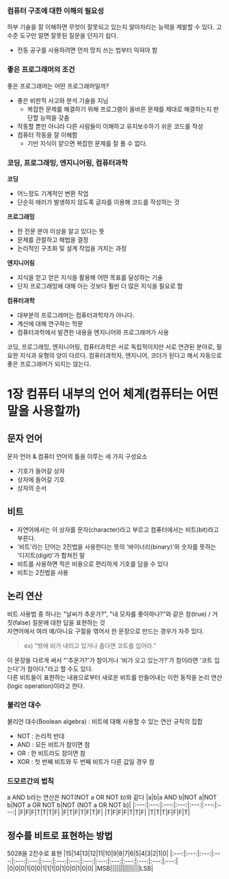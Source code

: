 ### 컴퓨터 구조에 대한 이해의 필요성
하부 기술을 잘 이해하면 무엇이 잘못되고 있는지 알아차리는 능력을 계발할 수 있다. 고수준 도구만 알면 잘못된 질문을 던지기 쉽다.  
* 전동 공구를 사용하려면 먼저 망치 쓰는 법부터 익혀야 함

### 좋은 프로그래머의 조건
좋은 프로그래머는 어떤 프로그래머일까?
- 좋은 비판적 사고와 분석 기술을 지님
  - 복잡한 문제를 해결하기 위해 프로그램이 올바른 문제를 제대로 해결하는지 판단할 능력을 갖춤
- 작동할 뿐만 아니라 다른 사람들이 이해하고 유지보수하기 쉬운 코드를 작성
- 컴퓨터 작동을 잘 이해함
  - 기반 지식이 얕으면 복잡한 문제를 잘 풀 수 없다.

### 코딩, 프로그래밍, 엔지니어링, 컴퓨터과학
**코딩**
- 어느정도 기계적인 변환 작업
- 단순히 에러가 발생하지 않도록 글자를 이용해 코드를 작성하는 것

**프로그래밍**
- 한 전문 분야 이상을 알고 있다는 뜻
- 문제를 관찰하고 해법을 결정
- 논리적인 구조화 및 설계 작업을 거치는 과정

**엔지니어링**
- 지식을 얻고 얻은 지식을 활용해 어떤 목표를 달성하는 기술
- 단지 프로그래밍에 대해 아는 것보다 훨씬 더 많은 지식을 필요로 함

**컴퓨터과학**
- 대부분의 프로그래머는 컴퓨터과학자가 아니다.
- 계산에 대해 연구하는 학문
- 컴퓨터과학에서 발견한 내용을 엔지니어와 프로그래머가 사용

코딩, 프로그래밍, 엔지니어링, 컴퓨터과학은 서로 독립적이지만 서로 연관된 분야로, 필요한 지식과 유형의 양이 다르다. 컴퓨터과학자, 엔지니어, 코더가 된다고 해서 자동으로 좋은 프로그래머가 되지는 않는다.

# 1장 컴퓨터 내부의 언어 체계(컴퓨터는 어떤 말을 사용할까)
## 문자 언어
문자 언어 & 컴퓨터 언어의 틀을 이루는 세 가지 구성요소
- 기호가 들어갈 상자
- 상자에 들어갈 기호
- 상자의 순서

## 비트
- 자연어에서는 이 상자를 문자(character)라고 부르고 컴퓨터에서는 비트(bit)라고 부른다.
- '비트'라는 단어는 2진법을 사용한다는 뜻의 '바이너리(binary)'와 숫자를 뜻하는 '디지트(digit)'가 합쳐진 말
- 비트를 사용하면 적은 비용으로 편리하게 기호를 담을 수 있다
- 비트는 2진법을 사용

## 논리 연산
비트 사용법 중 하나는 "날씨가 추운가?", "내 모자를 좋아하나?"와 같은 참(true) / 거짓(false) 질문에 대한 답을 표현하는 것  
자연어에서 여러 예/아니요 구절을 엮어서 한 문장으로 만드는 경우가 자주 있다.
> ex) "밖에 비가 내리고 있거나 춥다면 코트를 입어라."

이 문장을 다르게 써서 "'추운가?'가 참이거나 '비가 오고 있는가?'가 참이라면 '코트 입는다'가 참이다."라고 할 수도 있다.  
다른 비트들이 표현하는 내용으로부터 새로운 비트를 만들어내는 이런 동작을 논리 연산(logic operation)이라고 한다.

### 불리언 대수
불리언 대수(Boolean algebra) : 비트에 대해 사용할 수 있는 연산 규칙의 집합
- NOT : 논리적 반대
- AND : 모든 비트가 참이면 참
- OR : 한 비트라도 참이면 참
- XOR : 첫 번째 비트와 두 번째 비트가 다른 값일 경우 참

### 드모르간의 법칙
a AND b라는 연산은 NOT(NOT a OR NOT b)와 같다
|a|b|a AND b|NOT a|NOT b|NOT a OR NOT b|NOT (NOT a OR NOT b)|
|:---:|:---:|:---:|:---:|:---:|:---:|:---:|
|F|F|F|T|T|T|F|
|F|T|F|T|F|T|F|
|T|F|F|F|T|T|F|
|T|T|T|F|F|F|T|

## 정수를 비트로 표현하는 방법
5028을 2진수로 표현
|15|14|13|12|11|10|9|8|7|6|5|4|3|2|1|0|
|:---:|:---:|:---:|:---:|:---:|:---:|:---:|:---:|:---:|:---:|:---:|:---:|:---:|:---:|:---:|:---:|
|0|0|0|1|0|0|1|1|1|0|1|0|0|1|0|0|
|MSB|||||||||||||||LSB|
